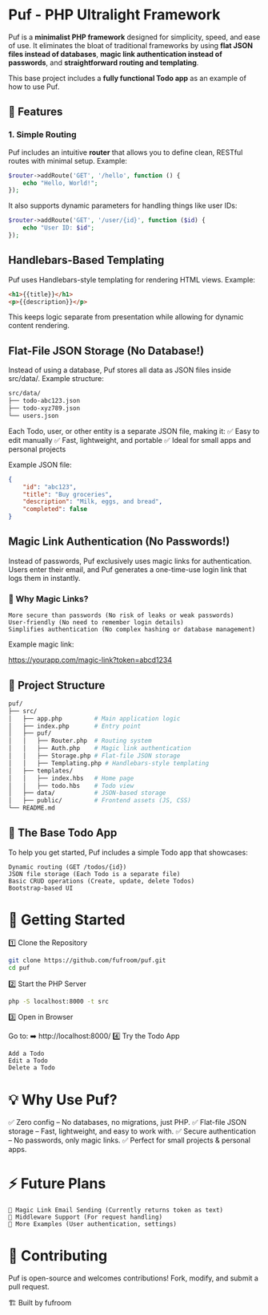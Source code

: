 # Puf - PHP Ultralight Framework

Puf is a **minimalist PHP framework** designed for simplicity, speed, and ease of use. It eliminates the bloat of traditional frameworks by using **flat JSON files instead of databases**, **magic link authentication instead of passwords**, and **straightforward routing and templating**.

This base project includes a **fully functional Todo app** as an example of how to use Puf.

## 🚀 Features

### 1. **Simple Routing**
Puf includes an intuitive **router** that allows you to define clean, RESTful routes with minimal setup. Example:
```php
$router->addRoute('GET', '/hello', function () {
    echo "Hello, World!";
});
```

It also supports dynamic parameters for handling things like user IDs:
```php
$router->addRoute('GET', '/user/{id}', function ($id) {
    echo "User ID: $id";
});
```

## Handlebars-Based Templating

Puf uses Handlebars-style templating for rendering HTML views. Example:

```html
<h1>{{title}}</h1>
<p>{{description}}</p>
```

This keeps logic separate from presentation while allowing for dynamic content rendering.

## Flat-File JSON Storage (No Database!)

Instead of using a database, Puf stores all data as JSON files inside src/data/.
Example structure:

``` bash
src/data/
├── todo-abc123.json
├── todo-xyz789.json
└── users.json
```

Each Todo, user, or other entity is a separate JSON file, making it: ✅ Easy to edit manually
✅ Fast, lightweight, and portable
✅ Ideal for small apps and personal projects

Example JSON file:
``` json
{
    "id": "abc123",
    "title": "Buy groceries",
    "description": "Milk, eggs, and bread",
    "completed": false
}
```

## Magic Link Authentication (No Passwords!)

Instead of passwords, Puf exclusively uses magic links for authentication.
Users enter their email, and Puf generates a one-time-use login link that logs them in instantly.

### 🔑 Why Magic Links?

    More secure than passwords (No risk of leaks or weak passwords)
    User-friendly (No need to remember login details)
    Simplifies authentication (No complex hashing or database management)

Example magic link:

https://yourapp.com/magic-link?token=abcd1234

## 📂 Project Structure

``` bash
puf/
├── src/
│   ├── app.php         # Main application logic
│   ├── index.php       # Entry point
│   ├── puf/
│   │   ├── Router.php  # Routing system
│   │   ├── Auth.php    # Magic link authentication
│   │   ├── Storage.php # Flat-file JSON storage
│   │   ├── Templating.php # Handlebars-style templating
│   ├── templates/
│   │   ├── index.hbs   # Home page
│   │   ├── todo.hbs    # Todo view
│   ├── data/           # JSON-based storage
│   ├── public/         # Frontend assets (JS, CSS)
└── README.md
```

## 🎯 The Base Todo App

To help you get started, Puf includes a simple Todo app that showcases:

    Dynamic routing (GET /todos/{id})
    JSON file storage (Each Todo is a separate file)
    Basic CRUD operations (Create, update, delete Todos)
    Bootstrap-based UI

# 🔧 Getting Started

1️⃣ Clone the Repository

```bash
git clone https://github.com/fufroom/puf.git
cd puf
```

2️⃣ Start the PHP Server

```bash
php -S localhost:8000 -t src
```

3️⃣ Open in Browser

Go to:
➡️ http://localhost:8000/
4️⃣ Try the Todo App

    Add a Todo
    Edit a Todo
    Delete a Todo


# 💡 Why Use Puf?

✅ Zero config – No databases, no migrations, just PHP.
✅ Flat-file JSON storage – Fast, lightweight, and easy to work with.
✅ Secure authentication – No passwords, only magic links.
✅ Perfect for small projects & personal apps.


# ⚡️ Future Plans

    📧 Magic Link Email Sending (Currently returns token as text)
    📜 Middleware Support (For request handling)
    📁 More Examples (User authentication, settings)


# 👾 Contributing

Puf is open-source and welcomes contributions! Fork, modify, and submit a pull request.

🏗 Built by fufroom